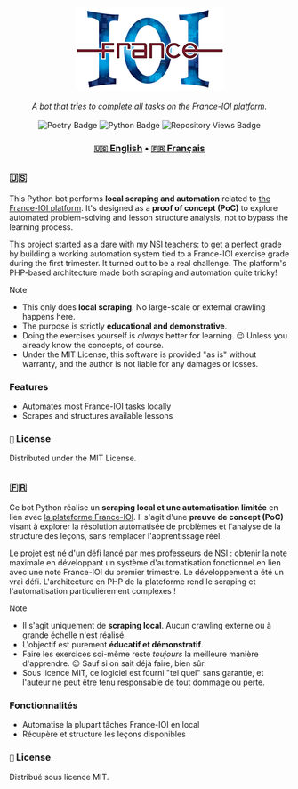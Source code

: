<div align="center">
  <img alt="The France-IOI logo" src="./assets/france-ioi.png"/>
  <br>
  <br>
  <i>A bot that tries to complete all tasks on the France-IOI platform.</i>
  <br>
  <br>
  <img alt="Poetry Badge" src="https://img.shields.io/badge/Poetry-%233B82F6.svg?style=flat&logo=poetry&logoColor=0B3D8D">
  <img alt="Python Badge" src="https://img.shields.io/badge/python-3670A0?style=flat&logo=python&logoColor=ffdd54">
  <img alt="Repository Views Badge" src="https://hitscounter.dev/api/hit?url=https%3A%2F%2Fgithub.com%2FAstonishedLiker%2Ffrance-ioi-bot&label=Repository+Views&icon=eyeglasses&color=%23198754&message=&style=flat&tz=UTC">
  <br>
  <h3><a href="#-"><code>🇺🇸</code> English</a> • <a href="#-1"><code>🇫🇷</code> Français</a></h3>
</div>


## `🇺🇸`

This Python bot performs **local scraping and automation** related to [the France-IOI platform](https://france-ioi.org/).
It's designed as a **proof of concept (PoC)** to explore automated problem-solving and lesson structure analysis, not to bypass the learning process.

This project started as a dare with my NSI teachers: to get a perfect grade by building a working automation system tied to a France-IOI exercise grade during the first trimester. It turned out to be a real challenge. The platform's PHP-based architecture made both scraping and automation quite tricky!

> [!NOTE]
> * This only does **local scraping**. No large-scale or external crawling happens here.
> * The purpose is strictly **educational and demonstrative**.
> * Doing the exercises yourself is _always_ better for learning. 😉 Unless you already know the concepts, of course.
> * Under the MIT License, this software is provided "as is" without warranty, and the author is not liable for any damages or losses.

### Features

* Automates most France-IOI tasks locally
* Scrapes and structures available lessons

### `📜` License

Distributed under the MIT License.

## `🇫🇷`

Ce bot Python réalise un **scraping local et une automatisation limitée** en lien avec [la plateforme France-IOI](https://france-ioi.org/).
Il s'agit d'une **preuve de concept (PoC)** visant à explorer la résolution automatisée de problèmes et l'analyse de la structure des leçons, sans remplacer l'apprentissage réel.

Le projet est né d'un défi lancé par mes professeurs de NSI : obtenir la note maximale en développant un système d'automatisation fonctionnel en lien avec une note France-IOI du premier trimestre. Le développement a été un vrai défi. L'architecture en PHP de la plateforme rend le scraping et l'automatisation particulièrement complexes !

> [!NOTE]
> * Il s'agit uniquement de **scraping local**. Aucun crawling externe ou à grande échelle n'est réalisé.
> * L'objectif est purement **éducatif et démonstratif**.
> * Faire les exercices soi-même reste _toujours_ la meilleure manière d'apprendre. 😉 Sauf si on sait déjà faire, bien sûr.
> * Sous licence MIT, ce logiciel est fourni "tel quel" sans garantie, et l'auteur ne peut être tenu responsable de tout dommage ou perte.

### Fonctionnalités

* Automatise la plupart tâches France-IOI en local
* Récupère et structure les leçons disponibles

### `📜` License

Distribué sous licence MIT.
